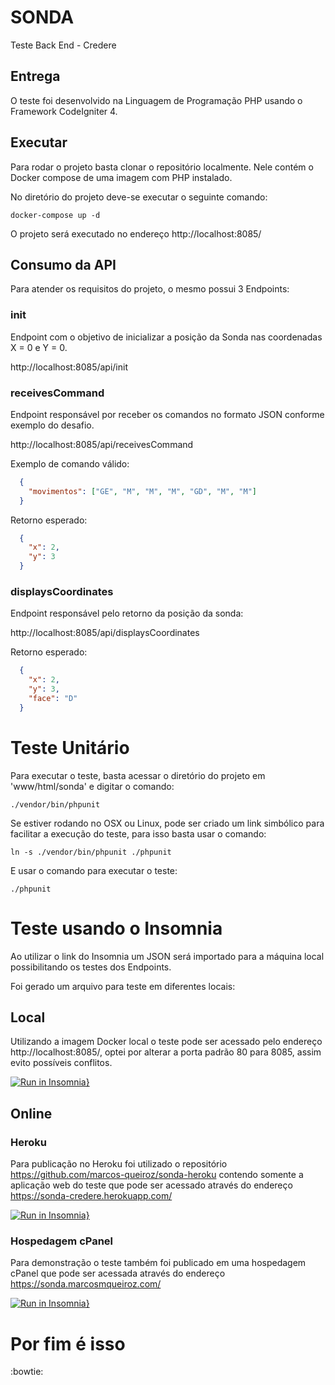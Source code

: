 # SONDA
Teste Back End - Credere

## Entrega

O teste foi desenvolvido na Linguagem de Programação PHP usando o Framework CodeIgniter 4.

## Executar

Para rodar o projeto basta clonar o repositório localmente. Nele contém o Docker compose de uma imagem com PHP instalado.

No diretório do projeto deve-se executar o seguinte comando:

    docker-compose up -d

O projeto será executado no endereço http://localhost:8085/

## Consumo da API

Para atender os requisitos do projeto, o mesmo possui 3 Endpoints:

### init

Endpoint com o objetivo de inicializar a posição da Sonda nas coordenadas X = 0 e Y = 0.

http://localhost:8085/api/init

### receivesCommand

Endpoint responsável por receber os comandos no formato JSON conforme exemplo do desafio.

http://localhost:8085/api/receivesCommand

Exemplo de comando válido:

```json
  {
    "movimentos": ["GE", "M", "M", "M", "GD", "M", "M"]
  }
```

Retorno esperado:

```json
  {
    "x": 2,
    "y": 3
  }
```

### displaysCoordinates

Endpoint responsável pelo retorno da posição da sonda:

http://localhost:8085/api/displaysCoordinates

Retorno esperado:

```json
  {
    "x": 2,
    "y": 3,
    "face": "D"
  }
```

# Teste Unitário

Para executar o teste, basta acessar o diretório do projeto em 'www/html/sonda' e digitar o comando:

    ./vendor/bin/phpunit

Se estiver rodando no OSX ou Linux, pode ser criado um link simbólico para facilitar a execução do teste, para isso basta usar o comando:

    ln -s ./vendor/bin/phpunit ./phpunit

E usar o comando para executar o teste:

    ./phpunit

# Teste usando o Insomnia

Ao utilizar o link do Insomnia um JSON será importado para a máquina local possibilitando os testes dos Endpoints.

Foi gerado um arquivo para teste em diferentes locais:

## Local

Utilizando a imagem Docker local o teste pode ser acessado pelo endereço http://localhost:8085/, optei por alterar a porta padrão 80 para 8085, assim evito possíveis conflitos.

[![Run in Insomnia}](https://insomnia.rest/images/run.svg)](https://insomnia.rest/run/?label=Credere%20Local&uri=https%3A%2F%2Fgithub.com%2Fmarcos-queiroz%2Fsonda%2Fblob%2Fmain%2FInsomniaLocal.json)

## Online

### Heroku

Para publicação no Heroku foi utilizado o repositório https://github.com/marcos-queiroz/sonda-heroku contendo somente a aplicação web do teste que pode ser acessado através do endereço https://sonda-credere.herokuapp.com/

[![Run in Insomnia}](https://insomnia.rest/images/run.svg)](https://insomnia.rest/run/?label=Credere%20Heroku&uri=https%3A%2F%2Fgithub.com%2Fmarcos-queiroz%2Fsonda%2Fblob%2Fmain%2FInsomniaHeroku.json)

### Hospedagem cPanel

Para demonstração o teste também foi publicado em uma hospedagem cPanel que pode ser acessada através do endereço https://sonda.marcosmqueiroz.com/ 

[![Run in Insomnia}](https://insomnia.rest/images/run.svg)](https://insomnia.rest/run/?label=Credere%20cPanel&uri=https%3A%2F%2Fgithub.com%2Fmarcos-queiroz%2Fsonda%2Fblob%2Fmain%2FInsomnia.json)


# Por fim é isso 

:bowtie:
